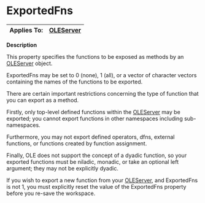 




<h1 class="heading"><span class="name">ExportedFns</span></h1>

| Applies To: | [OLEServer](./oleserver.md) |
| --- | ---  |


**Description**


This property specifies the functions to be exposed as methods by an [OLEServer](./oleserver.md) object.



ExportedFns may be set to 0 (none), 1 (all), or a vector of character vectors containing the names of the functions to be exported.


There are certain important restrictions concerning the type of function that you can export as a method.


Firstly, only top-level defined functions within the [OLEServer](./oleserver.md) may be exported; you cannot export functions in other namespaces including sub-namespaces.


Furthermore, you may not export defined operators, dfns, external functions, or functions created by function assignment.


Finally, OLE does not support the concept of a dyadic function, so your exported functions must be niladic, monadic, or take an optional left argument; they may not be explicitly dyadic.


If you wish to export a new function from your [OLEServer](./oleserver.md), and ExportedFns is not 1, you must explicitly reset the value of the ExportedFns property before you re-save the workspace.



